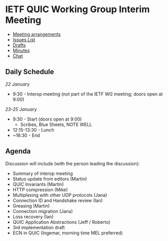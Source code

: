 # IETF QUIC Working Group Interim Meeting

* [Meeting arrangements](https://github.com/quicwg/wg-materials/blob/master/interim-18-01/arrangements.md)
* [Issues List](https://github.com/quicwg/base-drafts/issues)
* [Drafts](https://github.com/quicwg/base-drafts)
* [Minutes](http://etherpad.tools.ietf.org:9000/p/notes-interim-18-01-quic)
* [Chat](xmpp:quic@jabber.ietf.org?join)

## Daily Schedule

_22 January_

* 9:30 - Interop meeting (not part of the IETF WG meeting; doors open at 9:00)

_23-25 January_

* 9:30 - Start (doors open at 9:00)
  * Scribes, Blue Sheets, NOTE WELL
* 12:15-13:30 - Lunch
* ~16:30 - End

## Agenda

Discussion will include (with the person leading the discussion):

* Summary of interop meeting
* Status update from editors (Martin)
* QUIC Invariants (Martin)
* HTTP compression (Mike)
* Multiplexing with other UDP protocols (Jana)
* Connection ID and Handshake review (Ian)
* Greasing (Martin)
* Connection migration (Jana)
* Loss recovery (Ian)
* QUIC Application Abstractions (Jeff / Roberto)
* 3rd implementation draft
* ECN in QUIC (Ingemar, morning time MEL preferred)
